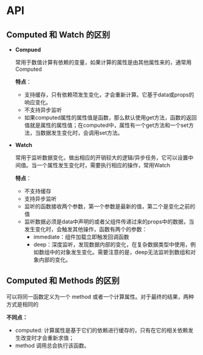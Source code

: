 # API

## Computed 和 Watch 的区别

- **Compued**

  常用于数值计算有依赖的变量，如果计算的属性是由其他属性来的，通常用Computed

  **特点**：

  - 支持缓存，只有依赖项发生变化，才会重新计算。它基于data或props的响应变化。
  - 不支持异步监听
  - 如果computed属性的属性值是函数，那么默认使用get方法，函数的返回值就是属性的属性值；在computed中，属性有一个get方法和一个set方法，当数据发生变化时，会调用set方法。

- **Watch** 

  常用于监听数据变化，做出相应的开销较大的逻辑/异步任务，它可以设置中间值。当一个属性发生变化时，需要执行相应的操作，常用Watch

  **特点**：

  - 不支持缓存
  - 支持异步监听
  - 监听的函数接收两个参数，第一个参数是最新的值，第二个是变化之前的值
  - 监听数据必须是data中声明的或者父组件传递过来的props中的数据，当发生变化时，会触发其他操作，函数有两个的参数：
    - immediate：组件加载立即触发回调函数
    - deep：深度监听，发现数据内部的变化，在复杂数据类型中使用，例如数组中的对象发生变化。需要注意的是，deep无法监听到数组和对象内部的变化。



## Computed 和 Methods 的区别

可以将同一函数定义为一个 method 或者一个计算属性。对于最终的结果，两种方式是相同的

**不同点：**

- computed: 计算属性是基于它们的依赖进行缓存的，只有在它的相关依赖发生改变时才会重新求值；
- method 调用总会执行该函数。





